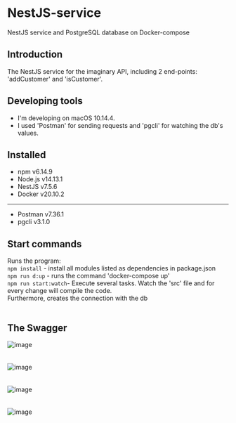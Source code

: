 # NestJS-service
NestJS service and PostgreSQL database on Docker-compose

## Introduction
The NestJS service for the imaginary API, including 2 end-points: 'addCustomer' and 'isCustomer'.

## Developing tools
- I'm developing on macOS 10.14.4.
- I used 'Postman' for sending requests and 'pgcli' for watching the db's values.

## Installed
- npm v6.14.9
- Node.js v14.13.1
- NestJS v7.5.6
- Docker v20.10.2
- --
- Postman v7.36.1
- pgcli v3.1.0

## Start commands
Runs the program: <br>
`npm install` - install all modules listed as dependencies in package.json<br>
`npm run d:up` - runs the command 'docker-compose up'<br>
`npm run start:watch`- Execute several tasks. Watch the 'src' file and for every change will compile the code.<br>
Furthermore, creates the connection with the db <br>
<br>
## The Swagger

![image](https://user-images.githubusercontent.com/50168804/109670302-a71fb900-7b7b-11eb-8e29-5ff834e7ed6c.png) <br> <br> <br>
![image](https://user-images.githubusercontent.com/50168804/109706163-460adc00-7ba1-11eb-9220-3f73ef0047ed.png) <br> <br> <br>
![image](https://user-images.githubusercontent.com/50168804/109706260-663a9b00-7ba1-11eb-9993-4ecdd14fbbb8.png) <br> <br> <br>
![image](https://user-images.githubusercontent.com/50168804/109706320-78b4d480-7ba1-11eb-9fb4-5e5a69280570.png)




